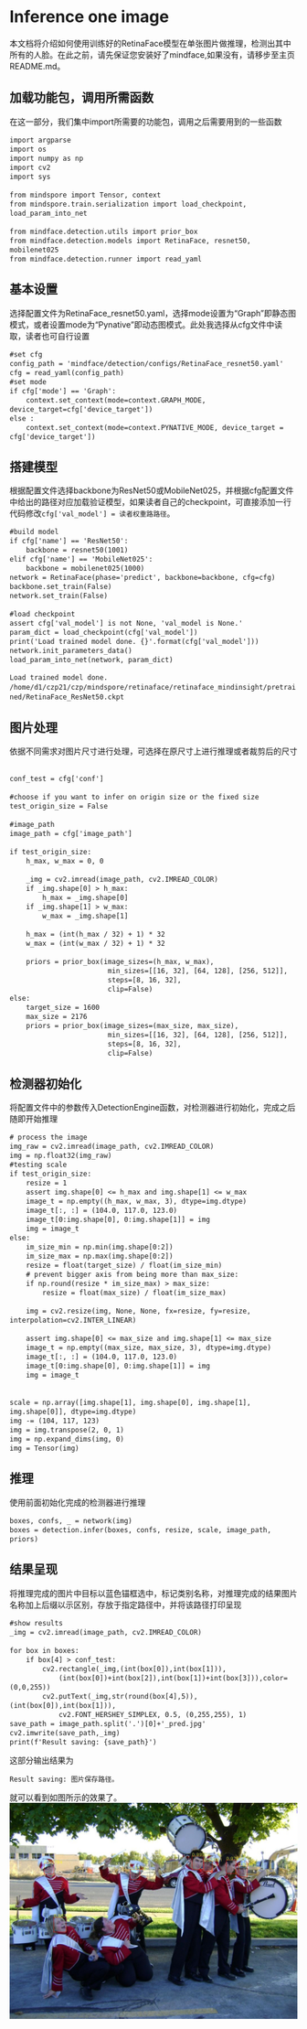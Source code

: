 # Inference one image
本文档将介绍如何使用训练好的RetinaFace模型在单张图片做推理，检测出其中所有的人脸。在此之前，请先保证您安装好了mindface,如果没有，请移步至主页README.md。

## 加载功能包，调用所需函数
在这一部分，我们集中import所需要的功能包，调用之后需要用到的一些函数

```
import argparse
import os
import numpy as np
import cv2
import sys

from mindspore import Tensor, context
from mindspore.train.serialization import load_checkpoint, load_param_into_net

from mindface.detection.utils import prior_box
from mindface.detection.models import RetinaFace, resnet50, mobilenet025
from mindface.detection.runner import read_yaml
```

## 基本设置
选择配置文件为RetinaFace_resnet50.yaml，选择mode设置为“Graph”即静态图模式，或者设置mode为“Pynative”即动态图模式。此处我选择从cfg文件中读取，读者也可自行设置

```
#set cfg
config_path = 'mindface/detection/configs/RetinaFace_resnet50.yaml'
cfg = read_yaml(config_path)
#set mode
if cfg['mode'] == 'Graph':
    context.set_context(mode=context.GRAPH_MODE, device_target=cfg['device_target'])
else :
    context.set_context(mode=context.PYNATIVE_MODE, device_target = cfg['device_target'])
```

## 搭建模型
根据配置文件选择backbone为ResNet50或MobileNet025，并根据cfg配置文件中给出的路径对应加载验证模型，如果读者自己的checkpoint，可直接添加一行代码修改`cfg['val_model'] = 读者权重路路径`。

```
#build model
if cfg['name'] == 'ResNet50':
    backbone = resnet50(1001)
elif cfg['name'] == 'MobileNet025':
    backbone = mobilenet025(1000)
network = RetinaFace(phase='predict', backbone=backbone, cfg=cfg)
backbone.set_train(False)
network.set_train(False)

#load checkpoint
assert cfg['val_model'] is not None, 'val_model is None.'
param_dict = load_checkpoint(cfg['val_model'])
print('Load trained model done. {}'.format(cfg['val_model']))
network.init_parameters_data()
load_param_into_net(network, param_dict)
```
`Load trained model done. /home/d1/czp21/czp/mindspore/retinaface/retinaface_mindinsight/pretrained/RetinaFace_ResNet50.ckpt`

## 图片处理
依据不同需求对图片尺寸进行处理，可选择在原尺寸上进行推理或者裁剪后的尺寸

```# testing image

conf_test = cfg['conf']

#choose if you want to infer on origin size or the fixed size
test_origin_size = False

#image_path
image_path = cfg['image_path']

if test_origin_size:
    h_max, w_max = 0, 0

    _img = cv2.imread(image_path, cv2.IMREAD_COLOR)
    if _img.shape[0] > h_max:
        h_max = _img.shape[0]
    if _img.shape[1] > w_max:
        w_max = _img.shape[1]

    h_max = (int(h_max / 32) + 1) * 32
    w_max = (int(w_max / 32) + 1) * 32

    priors = prior_box(image_sizes=(h_max, w_max),
                        min_sizes=[[16, 32], [64, 128], [256, 512]],
                        steps=[8, 16, 32],
                        clip=False)
else:
    target_size = 1600
    max_size = 2176
    priors = prior_box(image_sizes=(max_size, max_size),
                        min_sizes=[[16, 32], [64, 128], [256, 512]],
                        steps=[8, 16, 32],
                        clip=False)
```

## 检测器初始化
将配置文件中的参数传入DetectionEngine函数，对检测器进行初始化，完成之后随即开始推理

```
# process the image
img_raw = cv2.imread(image_path, cv2.IMREAD_COLOR)
img = np.float32(img_raw)
#testing scale
if test_origin_size:
    resize = 1
    assert img.shape[0] <= h_max and img.shape[1] <= w_max
    image_t = np.empty((h_max, w_max, 3), dtype=img.dtype)
    image_t[:, :] = (104.0, 117.0, 123.0)
    image_t[0:img.shape[0], 0:img.shape[1]] = img
    img = image_t
else:
    im_size_min = np.min(img.shape[0:2])
    im_size_max = np.max(img.shape[0:2])
    resize = float(target_size) / float(im_size_min)
    # prevent bigger axis from being more than max_size:
    if np.round(resize * im_size_max) > max_size:
        resize = float(max_size) / float(im_size_max)

    img = cv2.resize(img, None, None, fx=resize, fy=resize, interpolation=cv2.INTER_LINEAR)

    assert img.shape[0] <= max_size and img.shape[1] <= max_size
    image_t = np.empty((max_size, max_size, 3), dtype=img.dtype)
    image_t[:, :] = (104.0, 117.0, 123.0)
    image_t[0:img.shape[0], 0:img.shape[1]] = img
    img = image_t


scale = np.array([img.shape[1], img.shape[0], img.shape[1], img.shape[0]], dtype=img.dtype)
img -= (104, 117, 123)
img = img.transpose(2, 0, 1)
img = np.expand_dims(img, 0)
img = Tensor(img)
```

## 推理
使用前面初始化完成的检测器进行推理

```
boxes, confs, _ = network(img)
boxes = detection.infer(boxes, confs, resize, scale, image_path, priors)
```

## 结果呈现
将推理完成的图片中目标以蓝色锚框选中，标记类别名称，对推理完成的结果图片名称加上后缀以示区别，存放于指定路径中，并将该路径打印呈现

```
#show results
_img = cv2.imread(image_path, cv2.IMREAD_COLOR)

for box in boxes:
    if box[4] > conf_test:
        cv2.rectangle(_img,(int(box[0]),int(box[1])),
            (int(box[0])+int(box[2]),int(box[1])+int(box[3])),color=(0,0,255))
        cv2.putText(_img,str(round(box[4],5)),(int(box[0]),int(box[1])),
            cv2.FONT_HERSHEY_SIMPLEX, 0.5, (0,255,255), 1)
save_path = image_path.split('.')[0]+'_pred.jpg'
cv2.imwrite(save_path,_img)
print(f'Result saving: {save_path}')
```
这部分输出结果为
```
Result saving: 图片保存路径。
```
就可以看到如图所示的效果了。
![推理结果](/mindface/detection/imgs/0000_pred.jpg)